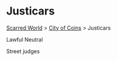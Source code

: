 # Justicars

[Scarred World](./scarred-world.md) > [City of Coins](./city-of-coins.md) > Justicars

Lawful Neutral

Street judges